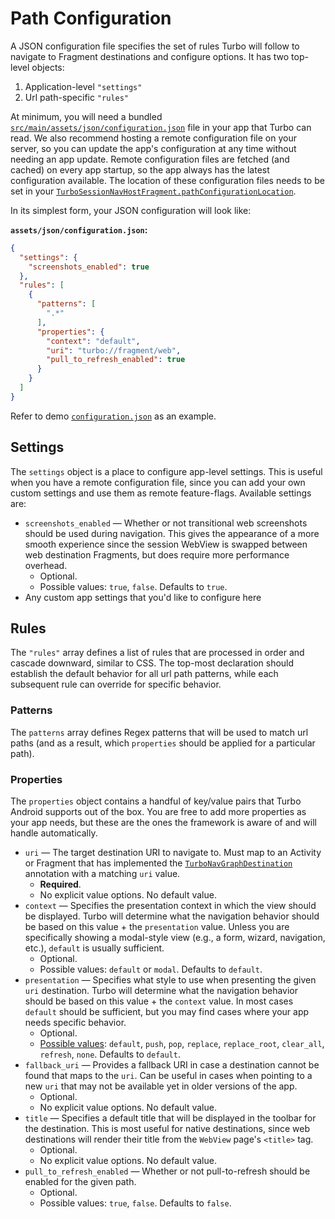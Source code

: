 # Path Configuration
A JSON configuration file specifies the set of rules Turbo will follow to navigate to Fragment destinations and configure options. It has two top-level objects: 

1. Application-level `"settings"`
1. Url path-specific `"rules"`

At minimum, you will need a bundled [`src/main/assets/json/configuration.json`](../demo/src/main/assets/json/configuration.json) file in your app that Turbo can read. We also recommend hosting a remote configuration file on your server, so you can update the app's configuration at any time without needing an app update. Remote configuration files are fetched (and cached) on every app startup, so the app always has the latest configuration available. The location of these configuration files needs to be set in your [`TurboSessionNavHostFragment.pathConfigurationLocation`](QUICK-START.md/#create-a-navhostfragment). 

In its simplest form, your JSON configuration will look like:

**`assets/json/configuration.json`:**
```json
{
  "settings": {
    "screenshots_enabled": true
  },
  "rules": [
    {
      "patterns": [
        ".*"
      ],
      "properties": {
        "context": "default",
        "uri": "turbo://fragment/web",
        "pull_to_refresh_enabled": true
      }
    }
  ]
}
```

Refer to demo [`configuration.json`](../demo/src/main/assets/json/configuration.json) as an example.

## Settings
The `settings` object is a place to configure app-level settings. This is useful when you have a remote configuration file, since you can add your own custom settings and use them as remote feature-flags. Available settings are:
* `screenshots_enabled` — Whether or not transitional web screenshots should be used during navigation. This gives the appearance of a more smooth experience since the session WebView is swapped between web destination Fragments, but does require more performance overhead. 
	* Optional.
	* Possible values: `true`, `false`. Defaults to `true`.
* Any custom app settings that you'd like to configure here

## Rules
The `"rules"` array defines a list of rules that are processed in order and cascade downward, similar to CSS. The top-most declaration should establish the default behavior for all url path patterns, while each subsequent rule can override for specific behavior.

### Patterns

The `patterns` array defines Regex patterns that will be used to match url paths (and as a result, which `properties` should be applied for a particular path).

### Properties

The `properties` object contains a handful of key/value pairs that Turbo Android supports out of the box. You are free to add more properties as your app needs, but these are the ones the framework is aware of and will handle automatically.

* `uri` — The target destination URI to navigate to. Must map to an Activity or Fragment that has implemented the [`TurboNavGraphDestination`](../turbo/src/main/kotlin/dev/hotwire/turbo/nav/TurboNavGraphDestination.kt) annotation with a matching `uri` value.
	* **Required**. 
	* No explicit value options. No default value.
* `context` — Specifies the presentation context in which the view should be displayed. Turbo will determine what the navigation behavior should be based on this value + the `presentation` value. Unless you are specifically showing a modal-style view (e.g., a form, wizard, navigation, etc.), `default` is usually sufficient. 
	* Optional. 
	* Possible values: `default` or `modal`. Defaults to `default`. 
* `presentation` — Specifies what style to use when presenting the given `uri` destination. Turbo will determine what the navigation behavior should be based on this value + the `context` value. In most cases `default` should be sufficient, but you may find cases where your app needs specific behavior. 
	* Optional. 
	* [Possible values](https://github.com/hotwired/turbo-android/blob/main/turbo/src/main/kotlin/dev/hotwire/turbo/nav/TurboNavPresentation.kt): `default`, `push`, `pop`, `replace`, `replace_root`, `clear_all`, `refresh`, `none`. Defaults to `default`.
* `fallback_uri` — Provides a fallback URI in case a destination cannot be found that maps to the `uri`. Can be useful in cases when pointing to a new `uri` that may not be available yet in older versions of the app.
	* Optional.
	* No explicit value options. No default value.
* `title` —  Specifies a default title that will be displayed in the toolbar for the destination. This is most useful for native destinations, since web destinations will render their title from the `WebView` page's `<title>` tag.
    * Optional.
    * No explicit value options. No default value.
* `pull_to_refresh_enabled` — Whether or not pull-to-refresh should be enabled for the given path.
	* Optional.
	* Possible values: `true`, `false`. Defaults to `false`.
  
